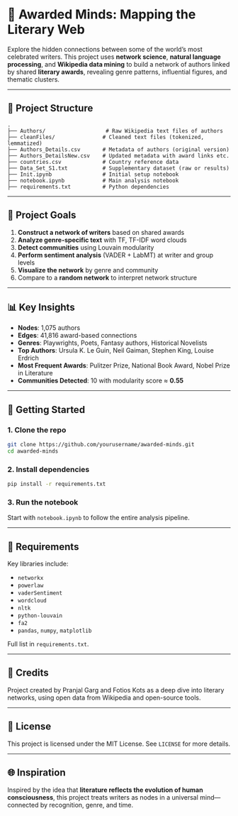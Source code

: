 # 🧠 Awarded Minds: Mapping the Literary Web

Explore the hidden connections between some of the world’s most celebrated writers. This project uses **network science**, **natural language processing**, and **Wikipedia data mining** to build a network of authors linked by shared **literary awards**, revealing genre patterns, influential figures, and thematic clusters.

---

## 📁 Project Structure

```
.
├── Authors/                   # Raw Wikipedia text files of authors
├── cleanFiles/               # Cleaned text files (tokenized, lemmatized)
├── Authors_Details.csv       # Metadata of authors (original version)
├── Authors_DetailsNew.csv    # Updated metadata with award links etc.
├── countries.csv             # Country reference data
├── Data_Set_S1.txt           # Supplementary dataset (raw or results)
├── Init.ipynb                # Initial setup notebook
├── notebook.ipynb            # Main analysis notebook
├── requirements.txt          # Python dependencies
```

---

## 🎯 Project Goals

1. **Construct a network of writers** based on shared awards
2. **Analyze genre-specific text** with TF, TF-IDF word clouds
3. **Detect communities** using Louvain modularity
4. **Perform sentiment analysis** (VADER + LabMT) at writer and group levels
5. **Visualize the network** by genre and community
6. Compare to a **random network** to interpret network structure

---

## 📊 Key Insights

- **Nodes**: 1,075 authors
- **Edges**: 41,816 award-based connections
- **Genres**: Playwrights, Poets, Fantasy authors, Historical Novelists
- **Top Authors**: Ursula K. Le Guin, Neil Gaiman, Stephen King, Louise Erdrich
- **Most Frequent Awards**: Pulitzer Prize, National Book Award, Nobel Prize in Literature
- **Communities Detected**: 10 with modularity score ≈ **0.55**

---

## 🚀 Getting Started

### 1. Clone the repo

```bash
git clone https://github.com/yourusername/awarded-minds.git
cd awarded-minds
```

### 2. Install dependencies

```bash
pip install -r requirements.txt
```

### 3. Run the notebook

Start with `notebook.ipynb` to follow the entire analysis pipeline.

---

## 🧰 Requirements

Key libraries include:

- `networkx`
- `powerlaw`
- `vaderSentiment`
- `wordcloud`
- `nltk`
- `python-louvain`
- `fa2`
- `pandas`, `numpy`, `matplotlib`

Full list in `requirements.txt`.

---

## 📎 Credits

Project created by Pranjal Garg and Fotios Kots as a deep dive into literary networks, using open data from Wikipedia and open-source tools.

---

## 📖 License

This project is licensed under the MIT License. See `LICENSE` for more details.

---

## 🌐 Inspiration

Inspired by the idea that **literature reflects the evolution of human consciousness**, this project treats writers as nodes in a universal mind—connected by recognition, genre, and time.
